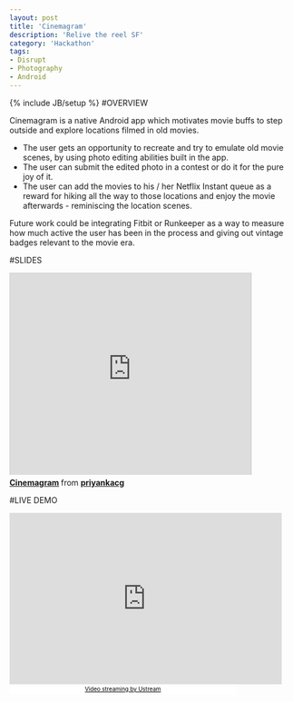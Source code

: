 ```yaml
---
layout: post
title: 'Cinemagram'
description: 'Relive the reel SF'
category: 'Hackathon'
tags:
- Disrupt
- Photography
- Android
---
```

{% include JB/setup %}
#OVERVIEW

Cinemagram is a native Android app which motivates movie buffs to step outside and explore locations filmed in old movies.

* The user gets an opportunity to recreate and try to emulate old movie scenes, by using photo editing abilities built in the app.
* The user can submit the edited photo in a contest or do it for the pure joy of it.
* The user can add the movies to his / her Netflix Instant queue as a reward for hiking all the way to those locations and enjoy the movie afterwards - reminiscing the location scenes.

Future work could be integrating Fitbit or Runkeeper as a way to measure how much active the user has been in the process and giving out vintage badges relevant to the movie era.

#SLIDES

<iframe src="http://www.slideshare.net/slideshow/embed_code/25999829" width="425" height="355" frameborder="0" marginwidth="0" marginheight="0" scrolling="no" style="border:1px solid #CCC;border-width:1px 1px 0;margin-bottom:5px" allowfullscreen="1"> </iframe> 
<div style="margin-bottom:5px"> <strong> <a href="https://www.slideshare.net/priyankacg/cinemagram" title="Cinemagram" target="_blank">Cinemagram</a> </strong> from <strong><a href="http://www.slideshare.net/priyankacg" target="_blank">priyankacg</a></strong> </div>

#LIVE DEMO

<iframe width="480" height="302" src="http://www.ustream.tv/embed/recorded/38473337/highlight/408371?ub=85a901&amp;lc=85a901&amp;oc=ffffff&amp;uc=ffffff&amp;v=3&amp;wmode=direct" scrolling="no" frameborder="0" style="border: 0px none transparent;"> </iframe>
<br/>
<a href="http://www.ustream.tv/" style="padding: 2px 0px 4px; width: 400px; background: #ffffff; display: block; color: #000000; font-weight: normal; font-size: 10px; text-decoration: underline; text-align: center;" target="_blank">Video streaming by Ustream</a>
